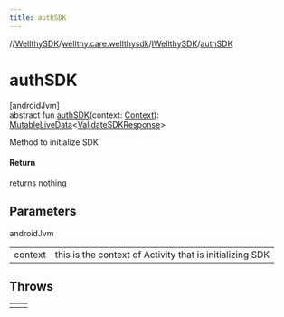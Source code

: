 ```yaml
---
title: authSDK
---
```

//[WellthySDK](../../../index.html)/[wellthy.care.wellthysdk](../index.html)/[IWellthySDK](index.html)/[authSDK](auth-s-d-k.html)



# authSDK



[androidJvm]\
abstract fun [authSDK](auth-s-d-k.html)(context: [Context](https://developer.android.com/reference/kotlin/android/content/Context.html)): [MutableLiveData](https://developer.android.com/reference/kotlin/androidx/lifecycle/MutableLiveData.html)&lt;[ValidateSDKResponse](../../wellthy.care.wellthysdk.data/-validate-s-d-k-response/index.html)&gt;



Method to initialize SDK



#### Return



returns nothing



## Parameters


androidJvm

| | |
|---|---|
| context | this is the context of Activity that is initializing SDK |



## Throws


| | |
|---|---|
|  |  |



